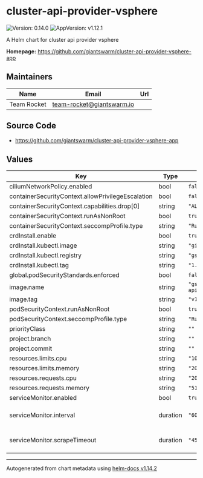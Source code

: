 # cluster-api-provider-vsphere

![Version: 0.14.0](https://img.shields.io/badge/Version-0.14.0-informational?style=flat-square) ![AppVersion: v1.12.1](https://img.shields.io/badge/AppVersion-v1.12.1-informational?style=flat-square)

A Helm chart for cluster api provider vsphere

**Homepage:** <https://github.com/giantswarm/cluster-api-provider-vsphere-app>

## Maintainers

| Name | Email | Url |
| ---- | ------ | --- |
| Team Rocket | <team-rocket@giantswarm.io> |  |

## Source Code

* <https://github.com/giantswarm/cluster-api-provider-vsphere-app>

## Values

| Key | Type | Default | Description |
|-----|------|---------|-------------|
| ciliumNetworkPolicy.enabled | bool | `false` |  |
| containerSecurityContext.allowPrivilegeEscalation | bool | `false` |  |
| containerSecurityContext.capabilities.drop[0] | string | `"ALL"` |  |
| containerSecurityContext.runAsNonRoot | bool | `true` |  |
| containerSecurityContext.seccompProfile.type | string | `"RuntimeDefault"` |  |
| crdInstall.enable | bool | `true` |  |
| crdInstall.kubectl.image | string | `"giantswarm/kubectl"` |  |
| crdInstall.kubectl.registry | string | `"gsoci.azurecr.io"` |  |
| crdInstall.kubectl.tag | string | `"1.31.11"` |  |
| global.podSecurityStandards.enforced | bool | `false` |  |
| image.name | string | `"gsoci.azurecr.io/giantswarm/cluster-api-vsphere-controller"` |  |
| image.tag | string | `"v1.12.1"` |  |
| podSecurityContext.runAsNonRoot | bool | `true` |  |
| podSecurityContext.seccompProfile.type | string | `"RuntimeDefault"` |  |
| priorityClass | string | `""` |  |
| project.branch | string | `""` |  |
| project.commit | string | `""` |  |
| resources.limits.cpu | string | `"1000m"` |  |
| resources.limits.memory | string | `"2048Mi"` |  |
| resources.requests.cpu | string | `"200m"` |  |
| resources.requests.memory | string | `"512Mi"` |  |
| serviceMonitor.enabled | bool | `true` |  |
| serviceMonitor.interval | duration | `"60s"` | Prometheus scrape interval. |
| serviceMonitor.scrapeTimeout | duration | `"45s"` | Prometheus scrape timeout. |

----------------------------------------------
Autogenerated from chart metadata using [helm-docs v1.14.2](https://github.com/norwoodj/helm-docs/releases/v1.14.2)
